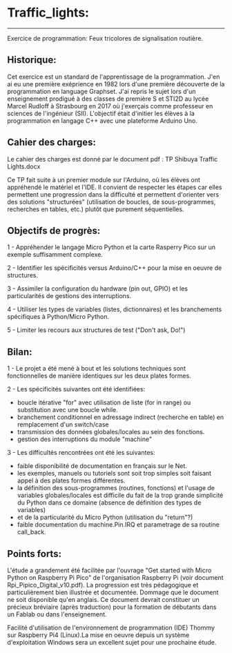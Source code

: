 # Traffic_lights:
-----------------

Exercice de programmation: Feux tricolores de signalisation routière.

Historique:
-----------

Cet exercice est un standard de l'apprentissage de la programmation.
J'en ai eu une première exéprience en 1982 lors d'une première découverte de la programmation en language Graphset.
J'ai repris le sujet lors d'un enseignement prodigué à des classes de première S et STI2D au lycée
Marcel Rudloff à Strasbourg en 2017 où j'exerçais comme professeur en sciences de l'ingénieur (SII).
L'objectif était d'initier les élèves à la programmation en langage C++ avec une plateforme Arduino Uno.

Cahier des charges:
-------------------

Le cahier des charges est donné par le document pdf : TP Shibuya Traffic Lights.docx

Ce TP fait suite à un premier module sur l'Arduino, où les élèves ont appréhendé le matériel et l'IDE.
Il convient de respecter les étapes car elles permettent une progression dans la difficulté et permettent
d'orienter vers des solutions "structurées" (utilisation de boucles, de sous-programmes, recherches en tables, etc.)
plutôt que purement séquentielles.

Objectifs de progrès:
---------------------

1 - Appréhender le langage Micro Python et la carte Rasperry Pico sur un exemple suffisamment complexe.

2 - Identifier les spécificités versus Arduino/C++ pour la mise en oeuvre de structures.

3 - Assimiler la configuration du hardware (pin out, GPIO) et les particularités de gestions des interruptions.

4 - Utiliser les types de variables (listes, dictionnaires) et les branchements spécifiques à Python/Micro Python.

5 - Limiter les recours aux structures de test ("Don't ask, Do!")

Bilan:
------

1 - Le projet a été mené à bout et les solutions techniques sont fonctionnelles de manière identiques sur les
    deux plates formes.

2 - Les spécificités suivantes ont été identifiées:
- boucle itérative "for" avec utilisation de liste (for in range) ou substitution avec une boucle while.
- branchement conditionnel en adressage indirect (recherche en table) en remplacement d'un switch/case
- transmission des données globales/locales au sein des fonctions.
- gestion des interruptions du module "machine"

3 - Les difficultés rencontrées ont été les suivantes:
- faible disponibilité de documentation en français sur le Net.
- les exemples, manuels ou tutoriels sont soit trop simples soit faisant appel à des plates formes différentes.
- la définition des sous-programmes (routines, fonctions) et l'usage de variables globales/locales est difficile
du fait de la trop grande simplicité du Python dans ce domaine (absence de définition des types de variables)
- et de la particularité du Micro Python (utilisation du "return"?)
- faible documentation du machine.Pin.IRQ et parametrage de sa routine call_back.

Points forts:
-------------

L'étude a grandement été facilitée par l'ouvrage "Get started with Micro Python on Raspberry Pi Pico" de l'organisation
Raspberry Pi (voir document Rpi_Pipico_Digital_v10.pdf). La progression est très pédagogique et particulièrement bien
illustrée et documentée. Dommage que le document ne soit disponible qu'en anglais. Ce document devrait constituer
un précieux bréviaire (après traduction) pour la formation de débutants dans un Fablab ou dans l'enseignement.

Facilité d'utilisation de l'environnement de programmation (IDE) Thommy sur Raspberry Pi4 (Linux).La mise en oeuvre depuis
un système d'exploitation Windows sera un excellent sujet pour une prochaine étude.
